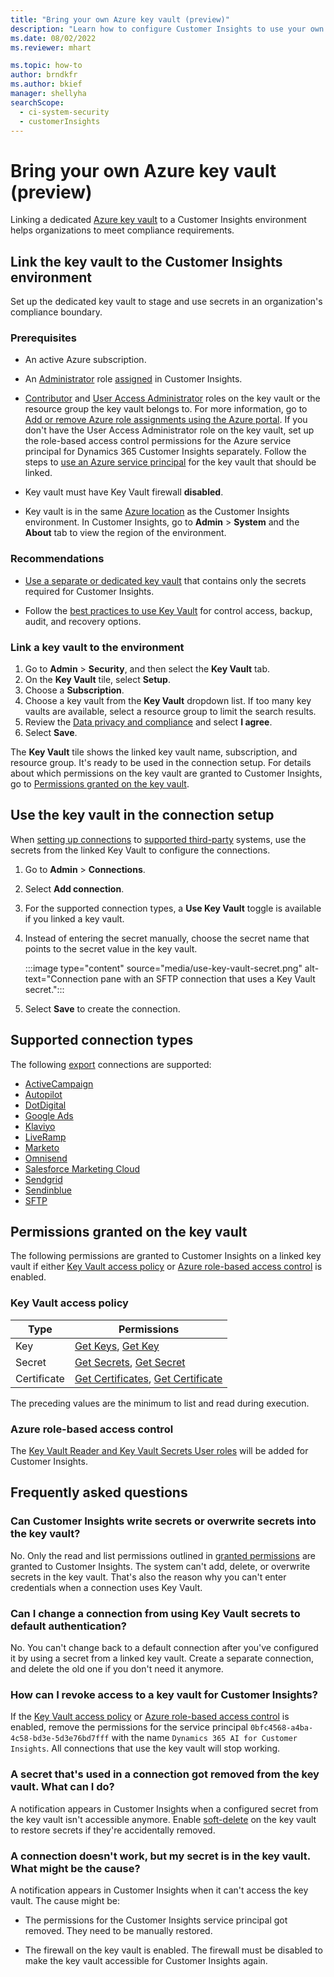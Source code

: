 ```yaml
---
title: "Bring your own Azure key vault (preview)"
description: "Learn how to configure Customer Insights to use your own Azure key vault to manage secrets."
ms.date: 08/02/2022
ms.reviewer: mhart

ms.topic: how-to
author: brndkfr
ms.author: bkief
manager: shellyha
searchScope: 
  - ci-system-security
  - customerInsights
---
```


# Bring your own Azure key vault (preview)

Linking a dedicated [Azure key vault](/azure/key-vault/general/basic-concepts) to a Customer Insights environment helps organizations to meet compliance requirements.

## Link the key vault to the Customer Insights environment

Set up the dedicated key vault to stage and use secrets in an organization's compliance boundary.

### Prerequisites

- An active Azure subscription.

- An [Administrator](permissions.md#admin) role [assigned](permissions.md#add-users) in Customer Insights.

- [Contributor](/azure/role-based-access-control/built-in-roles#contributor) and [User Access Administrator](/azure/role-based-access-control/built-in-roles#user-access-administrator) roles on the key vault or the resource group the key vault belongs to. For more information, go to [Add or remove Azure role assignments using the Azure portal](/azure/role-based-access-control/role-assignments-portal). If you don't have the User Access Administrator role on the key vault, set up the role-based access control permissions for the Azure service principal for Dynamics 365 Customer Insights separately. Follow the steps to [use an Azure service principal](connect-service-principal.md) for the key vault that should be linked.

- Key vault must have Key Vault firewall **disabled**.

- Key vault is in the same [Azure location](https://azure.microsoft.com/global-infrastructure/geographies/#overview) as the Customer Insights environment. In Customer Insights, go to **Admin** > **System** and the **About** tab to view the region of the environment.

### Recommendations

- [Use a separate or dedicated key vault](/azure/key-vault/general/best-practices#why-we-recommend-separate-key-vaults) that contains only the secrets required for Customer Insights.

- Follow the [best practices to use Key Vault](/azure/key-vault/general/best-practices#turn-on-logging) for control access, backup, audit, and recovery options.

### Link a key vault to the environment

1. Go to **Admin** > **Security**, and then select the **Key Vault** tab.
1. On the **Key Vault** tile, select **Setup**.
1. Choose a **Subscription**.
1. Choose a key vault from the **Key Vault** dropdown list. If too many key vaults are available, select a resource group to limit the search results.
1. Review the [Data privacy and compliance](connections.md#data-privacy-and-compliance) and select **I agree**.
1. Select **Save**.

The **Key Vault** tile shows the linked key vault name, subscription, and resource group. It's ready to be used in the connection setup.
For details about which permissions on the key vault are granted to Customer Insights, go to [Permissions granted on the key vault](#permissions-granted-on-the-key-vault).

## Use the key vault in the connection setup

When [setting up connections](connections.md) to [supported third-party](#supported-connection-types) systems, use the secrets from the linked Key Vault to configure the connections.

1. Go to **Admin** > **Connections**.
1. Select **Add connection**.
1. For the supported connection types, a **Use Key Vault** toggle is available if you linked a key vault.
1. Instead of entering the secret manually, choose the secret name that points to the secret value in the key vault.

   :::image type="content" source="media/use-key-vault-secret.png" alt-text="Connection pane with an SFTP connection that uses a Key Vault secret.":::

1. Select **Save** to create the connection.

## Supported connection types

The following [export](export-destinations.md) connections are supported:

* [ActiveCampaign](export-active-campaign.md)
* [Autopilot](export-autopilot.md)
* [DotDigital](export-dotdigital.md)
* [Google Ads](export-google-ads.md)
* [Klaviyo](export-klaviyo.md)
* [LiveRamp](export-liveramp.md)
* [Marketo](export-marketo.md)
* [Omnisend](export-omnisend.md)
* [Salesforce Marketing Cloud](export-salesforce.md)
* [Sendgrid](export-sendgrid.md)
* [Sendinblue](export-sendinblue.md)
* [SFTP](export-sftp.md)

## Permissions granted on the key vault

The following permissions are granted to Customer Insights on a linked key vault if either [Key Vault access policy](/azure/key-vault/general/assign-access-policy?tabs=azure-portal) or [Azure role-based access control](/azure/key-vault/general/rbac-guide?tabs=azure-cli) is enabled.

### Key Vault access policy

| Type        | Permissions          |
| ----------- | -------------------- |
| Key         | [Get Keys](/rest/api/keyvault/keys/get-keys/get-keys), [Get Key](/rest/api/keyvault/keys/get-key/get-key)                                 |
| Secret      | [Get Secrets](/rest/api/keyvault/secrets/get-secrets/get-secrets), [Get Secret](/rest/api/keyvault/secrets/get-secret/get-secret)                     |
| Certificate | [Get Certificates](/rest/api/keyvault/certificates/get-certificates/get-certificates), [Get Certificate](/rest/api/keyvault/certificates/get-certificate/get-certificate) |

The preceding values are the minimum to list and read during execution.

### Azure role-based access control

The [Key Vault Reader and Key Vault Secrets User roles](/azure/key-vault/general/rbac-guide?tabs=azure-cli) will be added for Customer Insights.

## Frequently asked questions

### Can Customer Insights write secrets or overwrite secrets into the key vault?

No. Only the read and list permissions outlined in [granted permissions](#permissions-granted-on-the-key-vault) are granted to Customer Insights. The system can't add, delete, or overwrite secrets in the key vault. That's also the reason why you can't enter credentials when a connection uses Key Vault.

### Can I change a connection from using Key Vault secrets to default authentication?

No. You can't change back to a default connection after you've configured it by using a secret from a linked key vault. Create a separate connection, and delete the old one if you don't need it anymore.

### How can I revoke access to a key vault for Customer Insights?

If the [Key Vault access policy](/azure/key-vault/general/assign-access-policy?tabs=azure-portal) or [Azure role-based access control](/azure/key-vault/general/rbac-guide?tabs=azure-cli) is enabled, remove the permissions for the service principal `0bfc4568-a4ba-4c58-bd3e-5d3e76bd7fff` with the name `Dynamics 365 AI for Customer Insights`. All connections that use the key vault will stop working.

### A secret that's used in a connection got removed from the key vault. What can I do?

A notification appears in Customer Insights when a configured secret from the key vault isn't accessible anymore. Enable [soft-delete](/azure/key-vault/general/soft-delete-overview) on the key vault to restore secrets if they're accidentally removed.

### A connection doesn't work, but my secret is in the key vault. What might be the cause?

A notification appears in Customer Insights when it can't access the key vault. The cause might be:

- The permissions for the Customer Insights service principal got removed. They need to be manually restored.

- The firewall on the key vault is enabled. The firewall must be disabled to make the key vault accessible for Customer Insights again.

